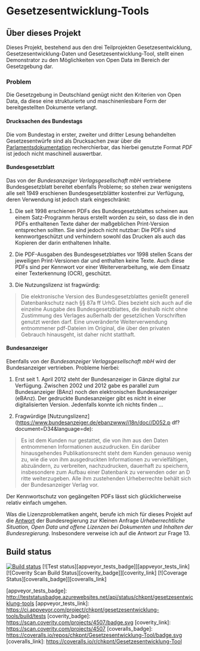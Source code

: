 # Gesetzesentwicklung-Tools 

## Über dieses Projekt 

Dieses Projekt, bestehend aus den drei Teilprojekten 
Gesetzesentwicklung, Gesetzesentwicklung-Daten und 
Gesetzesentwicklung-Tool, stellt einen Demonstrator zu den 
Möglichkeiten von Open Data im Bereich der Gesetzgebung dar. 

### Problem 

Die Gesetzgebung in Deutschland genügt nicht den Kriterien von Open 
Data, da diese eine strukturierte und maschinenlesbare Form der 
bereitgestellten Dokumente verlangt. 

#### Drucksachen des Bundestags 

Die vom Bundestag in erster, zweiter und dritter Lesung behandelten 
Gesetzesentwürfe sind als Drucksachen zwar über die 
[Parlamentsdokumentation](http://pdok.bundestag.de/) recherchierbar, das 
hierbei genutzte Format *PDF* ist jedoch nicht maschinell auswertbar. 

#### Bundesgesetzblatt 

Das von der *Bundesanzeiger Verlagsgesellschaft mbH* vertriebene 
Bundesgesetzblatt bereitet ebenfalls Probleme; so stehen zwar wenigstens 
alle seit 1949 erschienen Bundesgesetzblätter kostenfrei zur 
Verfügung, deren Verwendung ist jedoch stark eingeschränkt: 

1. Die seit 1998 erschienen PDFs des Bundesgesetzblattes scheinen aus 
einem Satz-Programm heraus erstellt worden zu sein, so dass die in den 
PDFs enthaltenen Texte daher der maßgeblichen Print-Version entsprechen 
sollten. Sie sind jedoch nicht nutzbar: Die PDFs sind kennwortgeschützt 
und verhindern sowohl das Drucken als auch das Kopieren der darin 
enthaltenen Inhalte. 

2. Die PDF-Ausgaben des Bundesgesetzblattes vor 1998 stellen Scans der 
jeweiligen Print-Versionen dar und enthalten keine Texte. Auch diese 
PDFs sind per Kennwort vor einer Weiterverarbeitung, wie dem Einsatz 
einer Texterkennung (OCR), geschützt. 

3. Die Nutzungslizenz ist fragwürdig: 

> Die elektronische Version des Bundesgesetzblattes genießt generell 
Datenbankschutz nach §§ 87a ff UrhG. Dies bezieht sich auch auf die 
einzelne Ausgabe des Bundesgesetzblattes, die deshalb nicht ohne 
Zustimmung des Verlages außerhalb der gesetzlichen Vorschriften 
genutzt werden darf. Eine unveränderte Weiterverwendung entnommener 
pdf-Dateien im Original, die über den privaten Gebrauch hinausgeht, ist 
daher nicht statthaft. 

#### Bundesanzeiger 

Ebenfalls von der *Bundesanzeiger Verlagsgesellschaft mbH* wird der 
Bundesanzeiger vertrieben. Probleme hierbei: 

1. Erst seit 1. April 2012 steht der Bundesanzeiger in Gänze digital 
zur Verfügung. Zwischen 2002 und 2012 gabe es parallel zum 
Bundesanzeiger (BAnz) noch den elektronischen Bundesanzeiger (eBAnz). 
Der gedruckte Bundesanzeiger gibt es nicht in einer digitalisierten 
Version. Jedenfalls konnte ich nichts finden ... 

2. Fragwürdige 
[Nutzungslizenz](https://www.bundesanzeiger.de/ebanzwww/i18n/doc//D052.p 
df?document=D34&language=de): 

> Es ist dem Kunden nur gestattet, die von ihm aus den Daten entnommenen 
Informationen auszudrucken. Ein darüber hinausgehendes
Publikationsrecht steht dem Kunden genauso wenig zu, wie die von ihm 
ausgedruckten Informationen zu vervielfältigen, abzuändern, zu 
verbreiten, nachzudrucken, dauerhaft zu speichern, insbesondere zum 
Aufbau einer Datenbank zu verwenden oder an D ritte weiterzugeben. Alle 
ihm zustehenden Urheberrechte behält sich der Bundesanzeiger Verlag 
vor. 

Der Kennwortschutz von gegängelten PDFs lässt sich glücklicherweise 
relativ einfach umgehen. 

Was die Lizenzproblematiken angeht, berufe ich mich für dieses Projekt 
auf die [Antwort](http://dipbt.bundestag.de/doc/btd/17/093/1709374.pdf) 
der Bundesregierung zur Kleinen Anfrage *Urheberrechtliche Situation, 
Open Data und offene Lizenzen bei Dokumenten und Inhalten der 
Bundesregierung*. Insbesondere verweise ich auf die Antwort zur Frage 
13. 

## Build status
[![Build status][appveyor_build_badge]][appveyor_build_link]
[![Test status][appveyor_tests_badge]][appveyor_tests_link]
[![Coverity Scan Build Status][coverity_badge]][coverity_link]
[![Coverage Status][coveralls_badge]][coveralls_link] 

[appveyor_build_badge]: https://ci.appveyor.com/api/projects/status/pgegkkstup8r6sh6?svg=true 
[appveyor_build_link]: https://ci.appveyor.com/project/chkpnt/gesetzesentwicklung-tools 
[appveyor_tests_badge]: http://teststatusbadge.azurewebsites.net/api/status/chkpnt/gesetzesentwicklung-tools [appveyor_tests_link]: https://ci.appveyor.com/project/chkpnt/gesetzesentwicklung-tools/build/tests
[coverity_badge]: https://scan.coverity.com/projects/4507/badge.svg 
[coverity_link]: https://scan.coverity.com/projects/4507 
[coveralls_badge]: https://coveralls.io/repos/chkpnt/Gesetzesentwicklung-Tool/badge.svg 
[coveralls_link]: https://coveralls.io/r/chkpnt/Gesetzesentwicklung-Tool 

